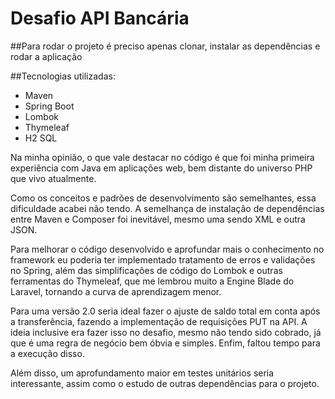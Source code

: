 # Desafio API Bancária

##Para rodar o projeto é preciso apenas clonar, instalar as dependências e rodar a aplicação

##Tecnologias utilizadas:
- Maven
- Spring Boot
- Lombok
- Thymeleaf
- H2 SQL

Na minha opinião, o que vale destacar no código é que foi minha primeira experiência com Java em aplicações web, bem distante do universo PHP que vivo atualmente.

Como os conceitos e padrões de desenvolvimento são semelhantes, essa dificuldade acabei não tendo. A semelhança de instalação de dependências entre Maven e Composer foi inevitável, mesmo uma sendo XML e outra JSON.

Para melhorar o código desenvolvido e aprofundar mais o conhecimento no framework eu poderia ter implementado tratamento de erros e validações no Spring, além das simplificações de código do Lombok e outras ferramentas do Thymeleaf, que me lembrou muito a Engine Blade do Laravel, tornando a curva de aprendizagem menor.

Para uma versão 2.0 seria ideal fazer o ajuste de saldo total em conta após a transferência, fazendo a implementação de requisições PUT na API. A ideia inclusive era fazer isso no desafio, mesmo não tendo sido cobrado, já que é uma regra de negócio bem óbvia e simples. Enfim, faltou tempo para a execução disso.

Além disso, um aprofundamento maior em testes unitários seria interessante, assim como o estudo de outras dependências para o projeto.